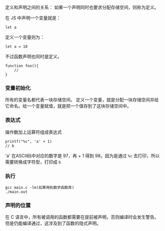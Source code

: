 定义和声明之间的关系：
如果一个声明同时也要求分配存储空间，则称为定义。

在 JS 中声明一个变量就是：
```
let a
```
定义一个变量则为：
```
let a = 10
```

不过函数声明也同时是定义。
```
function foo(){
    //
}
```

### 变量初始化
所有的变量名都代表一块存储空间。
定义一个变量，就是分配一块存储空间并给它命名。给一个变量赋值，就是把一个值存到了这块存储空间中。

### 表达式
操作数加上运算符组成表达式


```
printf("%c", 'a' + 1)
// b
```
'a' 在ASCII码中对应的数字是 97，再 + 1 得到 98。因为是通过 `%c` 去打印，所以需要转换成字符型，打印成 `b`

### 执行
```
gcc main.c -lm(如果用到数学函数库)
./main.out
```

### 声明的位置
在 C 语言中，所有被调用的函数都需要在提前被声明，否则编译时会发生警告。但是仍能编译通过，这涉及到了函数的隐式声明。